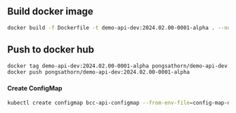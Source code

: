 ## Build docker image
```sh
docker build -f Dockerfile -t demo-api-dev:2024.02.00-0001-alpha . --no-cache
```

## Push to docker hub
```sh
docker tag demo-api-dev:2024.02.00-0001-alpha pongsathorn/demo-api-dev:2024.02.00-0001-alpha
docker push pongsathorn/demo-api-dev:2024.02.00-0001-alpha
```

#### Create ConfigMap
```sh
kubectl create configmap bcc-api-configmap --from-env-file=config-map-dev.properties --namespace=png-iapi-namespace
```

